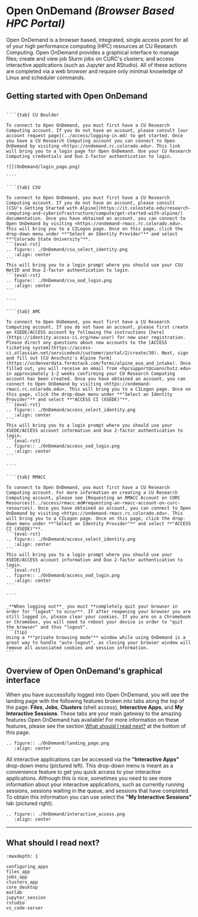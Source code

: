# Open OnDemand _(Browser Based HPC Portal)_

Open OnDemand is a browser based, integrated, single access point for all of your high performance computing (HPC) resources at CU Research Computing. Open OnDemand provides a graphical interface to manage files; create and view job Slurm jobs on CURC's clusters; and access interactive applications (such as Jupyter and RStudio). All of these actions are completed via a web browser and require only minimal knowledge of Linux and scheduler commands.

## Getting started with Open OnDemand

`````{tabs}

````{tab} CU Boulder

To connect to Open OnDemand, you must first have a CU Research Computing account. If you do not have an account, please consult [our account request page](../access/logging-in.md) to get started. Once you have a CU Research Computing account you can connect to Open OnDemand by visiting <https://ondemand.rc.colorado.edu>. This link will bring you to a login page for Open OnDemand. Use your CU Research Computing credentials and Duo 2-factor authentication to login.

![](OnDemand/login_page.png)

````

````{tab} CSU

To connect to Open OnDemand, you must first have a CU Research Computing account. If you do not have an account, please consult [CSU's Getting Started with Alpine](https://it.colostate.edu/research-computing-and-cyberinfrastructure/compute/get-started-with-alpine/) documentation. Once you have obtained an account, you can connect to Open OnDemand by visiting <https://ondemand-rmacc.rc.colorado.edu>. This will bring you to a CILogon page. Once on this page, click the drop-down menu under **"Select an Identity Provider"** and select **"Colorado State University"**. 
```{eval-rst}
.. figure:: ./OnDemand/csu_select_identity.png
   :align: center
```
This will bring you to a login prompt where you should use your CSU NetID and Duo 2-factor authentication to login. 
```{eval-rst}
.. figure:: ./OnDemand/csu_ood_login.png
   :align: center
```

````

````{tab} AMC

To connect to Open OnDemand, you must first have a CU Research Computing account. If you do not have an account, please first create an XSEDE/ACCESS account by following the instructions [here](https://identity.access-ci.org/new-user) for new user registration. Please direct any questions about new accounts to the [ACCESS ticketing system](https://access-ci.atlassian.net/servicedesk/customer/portal/2/create/30). Next, sign and fill out [CU Anschutz's Alpine form](https://ucdenverdata.formstack.com/forms/alpine_eua_and_intake). Once filled out, you will receive an email from <hpcsupport@cuanschutz.edu> in approximately 1-2 weeks confirming your CU Research Computing account has been created. Once you have obtained an account, you can connect to Open OnDemand by visiting <https://ondemand-rmacc.rc.colorado.edu>. This will bring you to a CILogon page. Once on this page, click the drop-down menu under **"Select an Identity Provider"** and select **"ACCESS CI (XSEDE)"**. 
```{eval-rst}
.. figure:: ./OnDemand/access_select_identity.png
   :align: center
```
This will bring you to a login prompt where you should use your XSEDE/ACCESS account information and Duo 2-factor authentication to login. 
```{eval-rst}
.. figure:: ./OnDemand/access_ood_login.png
   :align: center
```

````

````{tab} RMACC

To connect to Open OnDemand, you must first have a CU Research Computing account. For more information on creating a CU Research Computing account, please see [Requesting an RMACC Account on CURC Resources](../access/rmacc.md#requesting-an-rmacc-account-on-curc-resources). Once you have obtained an account, you can connect to Open OnDemand by visiting <https://ondemand-rmacc.rc.colorado.edu>. This will bring you to a CILogon page. Once on this page, click the drop-down menu under **"Select an Identity Provider"** and select **"ACCESS CI (XSEDE)"**. 
```{eval-rst}
.. figure:: ./OnDemand/access_select_identity.png
   :align: center
```
This will bring you to a login prompt where you should use your XSEDE/ACCESS account information and Duo 2-factor authentication to login. 
```{eval-rst}
.. figure:: ./OnDemand/access_ood_login.png
   :align: center
```

````
`````

````{important}
_**When logging out**_ you must **completely quit your browser in order for "logout" to occur**. If after reopening your browser you are still logged in, please clear your cookies. If you are on a Chromebook or Chromebox, you will need to reboot your device in order to "quit the browser" and thus "logout".  
```{tip}
Using a **"private browsing mode"** window while using OnDemand is a great way to handle "auto-logout", as closing your browser window will remove all associated cookies and session information. 
```
````

## Overview of Open OnDemand's graphical interface 

When you have successfully logged into Open OnDemand, you will see the landing page with the following features broken into tabs along the top of the page: __Files__, __Jobs__, __Clusters__ (shell access), __Interactive Apps__, and __My Interactive Sessions__. These tabs are your main gateway to the amazing features Open OnDemand has available! For more information on these features, please see the section [What should I read next?](#what-should-i-read-next) at the bottom of this page. 
```{eval-rst}
.. figure:: ./OnDemand/landing_page.png
   :align: center
```
All interactive applications can be accessed via the **"Interactive Apps"** drop-down menu (pictured left). This drop-down menu is meant as a convenience feature to get you quick access to your interactive applications. Although this is nice, sometimes you need to see more information about your interactive applications, such as currently running sessions, sessions waiting in the queue, and sessions that have completed. To obtain this information you can use select the **"My Interactive Sessions"** tab (pictured right).
```{eval-rst}
.. figure:: ./OnDemand/interactive_access.png
   :align: center
```

---

## What should I read next? 

```{toctree}
:maxdepth: 1

configuring_apps
files_app
jobs_app
clusters_app
core_desktop
matlab
jupyter_session
rstudio
vs_code-server

```
